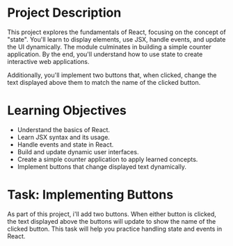 # Project Description
This project explores the fundamentals of React, focusing on the concept of "state". You'll learn to display elements, use JSX, handle events, and update the UI dynamically. The module culminates in building a simple counter application. By the end, you'll understand how to use state to create interactive web applications.

Additionally, you'll implement two buttons that, when clicked, change the text displayed above them to match the name of the clicked button.

# Learning Objectives
- Understand the basics of React.
- Learn JSX syntax and its usage.
- Handle events and state in React.
- Build and update dynamic user interfaces.
- Create a simple counter application to apply learned concepts.
- Implement buttons that change displayed text dynamically.

# Task: Implementing Buttons
As part of this project, i'll add two buttons. When either button is clicked, the text displayed above the buttons will update to show the name of the clicked button. This task will help you practice handling state and events in React.
